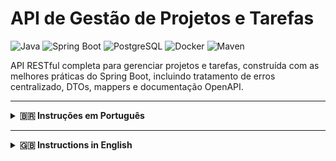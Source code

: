 # API de Gestão de Projetos e Tarefas

![Java](https://img.shields.io/badge/Java-21-blue?style=for-the-badge&logo=openjdk)
![Spring Boot](https://img.shields.io/badge/Spring_Boot-3.5.6-brightgreen?style=for-the-badge&logo=spring)
![PostgreSQL](https://img.shields.io/badge/PostgreSQL-16-blue?style=for-the-badge&logo=postgresql)
![Docker](https://img.shields.io/badge/Docker-Ready-blue?style=for-the-badge&logo=docker)
![Maven](https://img.shields.io/badge/Maven-4-orange?style=for-the-badge&logo=apache-maven)

API RESTful completa para gerenciar projetos e tarefas, construída com as melhores práticas do Spring Boot, incluindo tratamento de erros centralizado, DTOs, mappers e documentação OpenAPI.

---

<details>
<summary><strong>🇧🇷 Instruções em Português</strong></summary>

### 🎯 Sobre o Projeto

Esta API permite o gerenciamento completo do ciclo de vida de projetos e suas tarefas associadas. Ela foi desenvolvida seguindo os princípios RESTful, incluindo HATEOAS (Nível 3 de Maturidade de Richardson) para uma navegação de API dinâmica e auto-descobrivel.

### ✨ Recursos

*   **CRUD completo** para Projetos e Tarefas.
*   Busca de tarefas com **filtros dinâmicos**.
*   **Tratamento de erros centralizado** com `@RestControllerAdvice`.
*   **Documentação interativa** com OpenAPI (Swagger UI).
*   **API RESTful Nível 3** com links HATEOAS.
*   Mapeamento de objetos otimizado com **MapStruct**.
*   Ambiente de desenvolvimento e produção containerizado com **Docker**.

### 🛠️ Pré-requisitos

Para executar este projeto, você precisará ter instalado em sua máquina:
*   **Java 21** ou superior.
*   **Maven 3.9** ou superior.
*   **Docker** e **Docker Compose**.

### 🚀 Como Executar (Recomendado com Docker)

Este é o método mais simples e recomendado, pois gerencia o banco de dados e a aplicação de forma automática.

1.  **Clone o Repositório**
    ```sh
    git clone https://github.com/daniel-castilho/desafio
    cd desafio
    ```

2.  **Crie o Arquivo de Ambiente**
    Na raiz do projeto, crie um arquivo chamado `.env` e cole o seguinte conteúdo. Este arquivo guarda as credenciais do banco de dados de forma segura.
    ```env
    # Credenciais do Banco de Dados PostgreSQL
    POSTGRES_DB=desafio
    POSTGRES_USER=desafio
    POSTGRES_PASSWORD='sua_senha'
    ```

3.  **Construa e Inicie os Contêineres**
    Este comando irá compilar o projeto, construir a imagem Docker e iniciar a aplicação e o banco de dados em segundo plano.
    ```sh
    docker compose up --build -d
    ```

4.  **Pronto!**
    Sua API estará rodando em `http://localhost:8080`.

5.  **Para Parar o Ambiente**
    ```sh
    docker compose stop
    ```

### 📚 Acessando a Documentação da API

Com a aplicação rodando, você pode acessar a documentação interativa (Swagger UI) através da seguinte URL:

*   **Swagger UI:** http://localhost:8080/swagger-ui.html

O JSON da especificação OpenAPI está disponível em:
*   **API Docs:** http://localhost:8080/v3/api-docs

</details>

---

<details>
<summary><strong>🇬🇧 Instructions in English</strong></summary>

### 🎯 About The Project

This is a complete RESTful API to manage projects and their associated tasks, built with Spring Boot best practices, including centralized error handling, DTOs, mappers, and OpenAPI documentation.

### ✨ Features

*   **Full CRUD** for Projects and Tasks.
*   Task search with **dynamic filters**.
*   **Centralized error handling** with `@RestControllerAdvice`.
*   **Interactive documentation** with OpenAPI (Swagger UI).
*   **Level 3 RESTful API** with HATEOAS links.
*   Optimized object mapping with **MapStruct**.
*   Containerized development and production environment with **Docker**.

### 🛠️ Prerequisites

To run this project, you will need to have the following installed on your machine:
*   **Java 21** or higher.
*   **Maven 3.9** or higher.
*   **Docker** and **Docker Compose**.

### 🚀 How to Run (Docker Recommended)

This is the simplest and recommended method, as it automatically manages the database and the application.

1.  **Clone the Repository**
    ```sh
    git clone https://github.com/daniel-castilho/desafio
    cd desafio
    ```

2.  **Create the Environment File**
    In the project root, create a file named `.env` and paste the following content. This file securely stores the database credentials.
    ```env
    # PostgreSQL Database Credentials
    POSTGRES_DB=desafio
    POSTGRES_USER=desafio
    POSTGRES_PASSWORD='your_password'
    ```

3.  **Build and Start the Containers**
    This command will compile the project, build the Docker image, and start the application and the database in the background.
    ```sh
    docker compose up --build -d
    ```

4.  **Done!**
    Your API will be running at `http://localhost:8080`.

5.  **To Stop the Environment**
    ```sh
    docker compose stop
    ```

### 📚 Accessing the API Documentation

With the application running, you can access the interactive documentation (Swagger UI) at the following URL:

*   **Swagger UI:** http://localhost:8080/swagger-ui.html

The OpenAPI specification JSON is available at:
*   **API Docs:** http://localhost:8080/v3/api-docs

</details>
